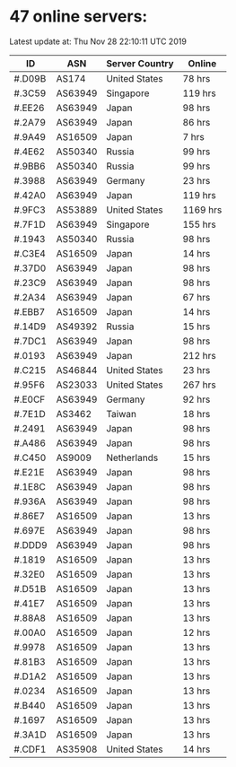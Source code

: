 # 47 online servers:

Latest update at: Thu Nov 28 22:10:11 UTC 2019

| ID | ASN | Server Country | Online |
| -- | --- | -------------- | ------ |
| #.D09B | AS174 | United States | 78 hrs |
| #.3C59 | AS63949 | Singapore | 119 hrs |
| #.EE26 | AS63949 | Japan | 98 hrs |
| #.2A79 | AS63949 | Japan | 86 hrs |
| #.9A49 | AS16509 | Japan | 7 hrs |
| #.4E62 | AS50340 | Russia | 99 hrs |
| #.9BB6 | AS50340 | Russia | 99 hrs |
| #.3988 | AS63949 | Germany | 23 hrs |
| #.42A0 | AS63949 | Japan | 119 hrs |
| #.9FC3 | AS53889 | United States | 1169 hrs |
| #.7F1D | AS63949 | Singapore | 155 hrs |
| #.1943 | AS50340 | Russia | 98 hrs |
| #.C3E4 | AS16509 | Japan | 14 hrs |
| #.37D0 | AS63949 | Japan | 98 hrs |
| #.23C9 | AS63949 | Japan | 98 hrs |
| #.2A34 | AS63949 | Japan | 67 hrs |
| #.EBB7 | AS16509 | Japan | 14 hrs |
| #.14D9 | AS49392 | Russia | 15 hrs |
| #.7DC1 | AS63949 | Japan | 98 hrs |
| #.0193 | AS63949 | Japan | 212 hrs |
| #.C215 | AS46844 | United States | 23 hrs |
| #.95F6 | AS23033 | United States | 267 hrs |
| #.E0CF | AS63949 | Germany | 92 hrs |
| #.7E1D | AS3462 | Taiwan | 18 hrs |
| #.2491 | AS63949 | Japan | 98 hrs |
| #.A486 | AS63949 | Japan | 98 hrs |
| #.C450 | AS9009 | Netherlands | 15 hrs |
| #.E21E | AS63949 | Japan | 98 hrs |
| #.1E8C | AS63949 | Japan | 98 hrs |
| #.936A | AS63949 | Japan | 98 hrs |
| #.86E7 | AS16509 | Japan | 13 hrs |
| #.697E | AS63949 | Japan | 98 hrs |
| #.DDD9 | AS63949 | Japan | 98 hrs |
| #.1819 | AS16509 | Japan | 13 hrs |
| #.32E0 | AS16509 | Japan | 13 hrs |
| #.D51B | AS16509 | Japan | 13 hrs |
| #.41E7 | AS16509 | Japan | 13 hrs |
| #.88A8 | AS16509 | Japan | 13 hrs |
| #.00A0 | AS16509 | Japan | 12 hrs |
| #.9978 | AS16509 | Japan | 13 hrs |
| #.81B3 | AS16509 | Japan | 13 hrs |
| #.D1A2 | AS16509 | Japan | 13 hrs |
| #.0234 | AS16509 | Japan | 13 hrs |
| #.B440 | AS16509 | Japan | 13 hrs |
| #.1697 | AS16509 | Japan | 13 hrs |
| #.3A1D | AS16509 | Japan | 13 hrs |
| #.CDF1 | AS35908 | United States | 14 hrs |


